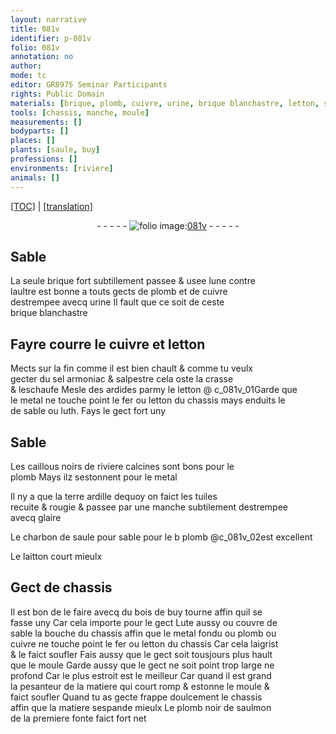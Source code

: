 ```yaml
---
layout: narrative
title: 081v
identifier: p-081v
folio: 081v
annotation: no
author:
mode: tc
editor: GR8975 Seminar Participants
rights: Public Domain
materials: [brique, plomb, cuivre, urine, brique blanchastre, letton, sel armoniac, salpestre, crasse, ardides, metal, fer, luth, caillous noirs de riviere calcines, terre ardille dequoy on faict les tuiles, glaire, charbon de saule, laitton, bois de buy, Lute, plomb noir de saulmon]
tools: [chassis, manche, moule]
measurements: []
bodyparts: []
places: []
plants: [saule, buy]
professions: []
environments: [riviere]
animals: []
---
```


 <p><a href="{{ site.baseurl }}/diplomatic/">[TOC]</a> | <a href="{{ site.baseurl }}/texts/p-081v_tl/" target="_blank">[translation]</a></p><div class="folio" align="center">- - - - - <a href="http://gallica.bnf.fr/ark:/12148/btv1b10500001g/f168.image" target="_blank"><img src="https://cu-mkp.github.io/2017-workshop-edition/assets/photo-icon.png" alt="folio image: " style="display:inline-block; margin-bottom:-3px;"/>081v</a> - - - - - </div>  
  

## Sable

 
La seule <span class="m">brique</span> fort subtillem<span class="exp">ent</span> passee & usee lune contre<br/> laultre est bonne a touts gects de <span class="m">plomb</span> et de <span class="m">cuivre</span><br/> destrempee avecq <span class="m">urine</span> Il fault que ce soit de ceste<br/> <span class="m">brique blanchastre</span>
 
 
  

## Fayre courre le <span class="m">cuivre</span> et <span class="m">letton</span>

 
Mects sur la fin co<span class="exp">mm</span>e il est bien chault & co<span class="exp">mm</span>e tu veulx<br/> gecter du <span class="m">sel armoniac</span> & <span class="m">salpestre</span> cela oste la <span class="m">crasse</span><br/> & leschaufe Mesle des <span class="m">ardides</span> parmy le <span class="m">letton</span> @ c_081v_01Garde que<br/> le <span class="m">metal</span> ne touche point le <span class="m">fer</span> ou <span class="m">letton</span> du <span class="tl">chassis</span> mays enduits le<br/> de sable ou <span class="m">luth</span>. Fays le gect fort uny
 
 
  

## Sable

 
Les <span class="m">caillous noirs de <span class="env">riviere</span> calcines</span> sont bons pour le<br/> <span class="m">plomb</span> Mays ilz sestonnent pour le <span class="m">metal</span>
 
Il ny a que la <span class="del"><span class="ill"></span></span> <span class="m">terre ardille dequoy on faict les tuiles</span><br/> recuite & rougie & passee par une <span class="tl">manche</span> subtilem<span class="exp">ent</span> destrempee<br/> avecq <span class="m">glaire</span>
 
Le <span class="m">charbon de <span class="pa">saule</span></span> pour sable pour le <span class="del">b</span> <span class="m">plomb</span> @c_081v_02est excellent
 
Le <span class="m">laitton</span> court mieulx
 
 
  

## Gect de <span class="tl">chassis</span>

 
Il est bon de le faire avecq du <span class="m">bois de <span class="pa">buy</span></span> tourne affin quil se<br/> fasse uny Car cela importe pour le gect <span class="m">Lute</span> aussy ou couvre de<br/> sable la bouche du <span class="tl">chassis</span> affin que le <span class="m">metal</span> fondu ou <span class="m">plomb</span> ou<br/> <span class="m">cuivre</span> ne touche point le <span class="m">fer</span> ou <span class="m">letton</span> du <span class="tl">chassis</span> Car cela laigrist<br/> & le faict soufler Fais aussy que le gect soit tousjours plus hault<br/> que le <span class="tl">moule</span> Garde aussy que le gect ne soit point trop large ne<br/> profond Car le plus estroit est le meilleur Car quand il est grand<br/> la pesanteur de la matiere qui court romp & estonne le <span class="tl">moule</span> &<br/> faict soufler Quand tu as gecte frappe doulcem<span class="exp">ent</span> le <span class="tl">chassis</span><br/> affin que la matiere sespande mieulx Le <span class="m">plomb noir de saulmon</span><br/> de la premiere fonte faict fort net
 
 